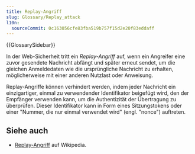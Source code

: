 ```yaml
---
title: Replay-Angriff
slug: Glossary/Replay_attack
l10n:
  sourceCommit: 0c163056cfe83fba519b757f15d2e20f83eddaff
---
```


{{GlossarySidebar}}

In der Web-Sicherheit tritt ein _Replay-Angriff_ auf, wenn ein Angreifer eine zuvor gesendete Nachricht abfängt und später erneut sendet, um die gleichen Anmeldedaten wie die ursprüngliche Nachricht zu erhalten, möglicherweise mit einer anderen Nutzlast oder Anweisung.

Replay-Angriffe können verhindert werden, indem jeder Nachricht ein einzigartiger, einmal zu verwendender Identifikator beigefügt wird, den der Empfänger verwenden kann, um die Authentizität der Übertragung zu überprüfen. Dieser Identifikator kann in Form eines Sitzungstokens oder einer "Nummer, die nur einmal verwendet wird" (engl. "nonce") auftreten.

## Siehe auch

- [Replay-Angriff](https://en.wikipedia.org/wiki/Replay_attack) auf Wikipedia.

